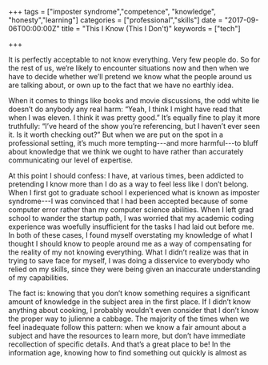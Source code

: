 +++
tags = ["imposter syndrome","competence", "knowledge", "honesty","learning"]
categories = ["professional","skills"]
date = "2017-09-06T00:00:00Z"
title = "This I Know (This I Don't)"
keywords = ["tech"]

+++

It is perfectly acceptable to not know everything. Very few people do. So for the rest of us, we’re likely to encounter situations now and then when we have to decide whether we’ll pretend we know what the people around us are talking about, or own up to the fact that we have no earthly idea.

When it comes to things like books and movie discussions, the odd white lie doesn’t do anybody any real harm: “Yeah, I think I might have read that when I was eleven. I think it was pretty good.” It’s equally fine to play it more truthfully: “I’ve heard of the show you’re referencing, but I haven’t ever seen it. Is it worth checking out?” But when we are put on the spot in a professional setting, it’s much more tempting---and more harmful---to bluff about knowledge that we think we ought to have rather than accurately communicating our level of expertise.

At this point I should confess: I have, at various times, been addicted to pretending I know more than I do as a way to feel less like I don’t belong. When I first got to graduate school I experienced what is known as imposter syndrome---I was convinced that I had been accepted because of some computer error rather than my computer science abilities. When I left grad school to wander the startup path, I was worried that my academic coding experience was woefully insufficient for the tasks I had laid out before me. In both of these cases, I found myself overstating my knowledge of what I thought I should know to people around me as a way of compensating for the reality of my not knowing everything. What I didn’t realize was that in trying to save face for myself, I was doing a disservice to everybody who relied on my skills, since they were being given an inaccurate understanding of my capabilities.

The fact is: knowing that you don’t know something requires a significant amount of knowledge in the subject area in the first place. If I didn’t know anything about cooking, I probably wouldn’t even consider that I don’t know the proper way to julienne a cabbage. The majority of the times when we feel inadequate follow this pattern: when we know a fair amount about a subject and have the resources to learn more, but don’t have immediate recollection of specific details. And that’s a great place to be! In the information age, knowing how to find something out quickly is almost as good as actually knowing the answer yourself.

When I was in graduate school, I truly *didn't* know how to do everything that I had to do. And in my startup life, there are several times that I have hit a wall in my coding with no idea of how to advance. These are the times when I have learned the most. There is nothing that teaches a better lesson than having to work through a problem from beginning to end. Shying away from a learning experience for fear of admitting that we don't already have the answers leaves everybody worse off. Far better to swallow a little pride, read a few tutorials, and forge ahead.

All of this is why I have been trying to be more deliberate in my discussions about professional knowledge lately. I try to answer questions with: “I don’t really know how to do that, but let me get back to you in an hour after I’ve done some reading.” Or: “I’m not sure what that means, but it sounds interesting. Would you mind explaining it to me?” Being honest with myself and my coworkers when I don’t know something ensures that we are all operating with the same understanding of my abilities and limits; and it lets me relax and feel less like the clock is ticking down until everyone figures out I’m not as smart as I hope that they think I am. Imposter syndrome can turn into a self-fulfilling prophecy. We're only not good enough when we pretend to be better than we are.

I know I’m not the only person who has struggled with this particular monkey. Sometimes the only way to improve is to admit that we need to work on something, and to not be afraid of judgement while we do. Coworkers and employers are far more likely to look favorably on somebody making a real effort to develop and expand professionally than somebody underperforming on projects because of a disconnect between stated and actual skill levels.

Will being more honest about your abilities solve all of your problems at work? Probably not. Maybe.

*I don't know.*

And that's OK.

